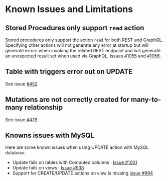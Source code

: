 # Known Issues and Limitations

## Stored Procedures only support `read` action

Stored procedures only support the action `read` for both REST and GraphQL. Specifying other actions will not generate any error at startup but will generate errors when invoking the related REST endpoint and will generate an unexpected result set when used via GraphQL. Issues [#1055](https://github.com/Azure/data-api-builder/issues/1055) and [#1056](https://github.com/Azure/data-api-builder/issues/1056).

## Table with triggers error out on UPDATE

See issue [#452](https://github.com/Azure/data-api-builder/issues/452)

## Mutations are not correctly created for many-to-many relationship

See issue [#479](https://github.com/Azure/data-api-builder/issues/479)

## Knowns issues with MySQL 
Here are some known issues when using UPDATE action with MySQL database. 
- Update fails on tables with Computed columns · [Issue #1001](https://github.com/Azure/data-api-builder/issues/1001)
- Update fails on views · [Issue #938](https://github.com/Azure/data-api-builder/issues/938)
- Support for CREATE/UPDATE actions on view is missing [Issue #894](https://github.com/Azure/data-api-builder/issues/894)
